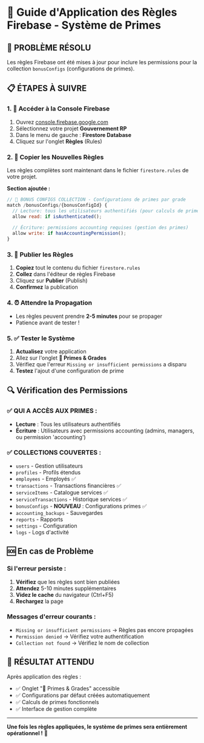 # 🔧 Guide d'Application des Règles Firebase - Système de Primes

## 🎯 PROBLÈME RÉSOLU
Les règles Firebase ont été mises à jour pour inclure les permissions pour la collection `bonusConfigs` (configurations de primes).

## 📋 ÉTAPES À SUIVRE

### 1. 🔗 Accéder à la Console Firebase
1. Ouvrez [console.firebase.google.com](https://console.firebase.google.com)
2. Sélectionnez votre projet **Gouvernement RP**
3. Dans le menu de gauche : **Firestore Database**
4. Cliquez sur l'onglet **Règles** (Rules)

### 2. 📝 Copier les Nouvelles Règles
Les règles complètes sont maintenant dans le fichier `firestore.rules` de votre projet.

**Section ajoutée :**
```javascript
// 🎯 BONUS CONFIGS COLLECTION - Configurations de primes par grade
match /bonusConfigs/{bonusConfigId} {
  // Lecture: tous les utilisateurs authentifiés (pour calculs de primes)
  allow read: if isAuthenticated();
  
  // Écriture: permissions accounting requises (gestion des primes)
  allow write: if hasAccountingPermission();
}
```

### 3. 🚀 Publier les Règles
1. **Copiez** tout le contenu du fichier `firestore.rules`
2. **Collez** dans l'éditeur de règles Firebase
3. Cliquez sur **Publier** (Publish)
4. **Confirmez** la publication

### 4. ⏰ Attendre la Propagation
- Les règles peuvent prendre **2-5 minutes** pour se propager
- Patience avant de tester !

### 5. ✅ Tester le Système
1. **Actualisez** votre application
2. Allez sur l'onglet **🎯 Primes & Grades**
3. Vérifiez que l'erreur `Missing or insufficient permissions` a disparu
4. **Testez** l'ajout d'une configuration de prime

## 🔍 Vérification des Permissions

### ✅ QUI A ACCÈS AUX PRIMES :
- **Lecture** : Tous les utilisateurs authentifiés
- **Écriture** : Utilisateurs avec permissions accounting (admins, managers, ou permission 'accounting')

### ✅ COLLECTIONS COUVERTES :
- `users` - Gestion utilisateurs
- `profiles` - Profils étendus
- `employees` - Employés ✅
- `transactions` - Transactions financières ✅
- `serviceItems` - Catalogue services ✅
- `serviceTransactions` - Historique services ✅
- `bonusConfigs` - **NOUVEAU** : Configurations primes ✅
- `accounting_backups` - Sauvegardes
- `reports` - Rapports
- `settings` - Configuration
- `logs` - Logs d'activité

## 🆘 En cas de Problème

### Si l'erreur persiste :
1. **Vérifiez** que les règles sont bien publiées
2. **Attendez** 5-10 minutes supplémentaires
3. **Videz le cache** du navigateur (Ctrl+F5)
4. **Rechargez** la page

### Messages d'erreur courants :
- `Missing or insufficient permissions` → Règles pas encore propagées
- `Permission denied` → Vérifiez votre authentification
- `Collection not found` → Vérifiez le nom de collection

## 🎉 RÉSULTAT ATTENDU

Après application des règles :
- ✅ Onglet "🎯 Primes & Grades" accessible
- ✅ Configurations par défaut créées automatiquement
- ✅ Calculs de primes fonctionnels
- ✅ Interface de gestion complète

---

**Une fois les règles appliquées, le système de primes sera entièrement opérationnel !** 🚀 